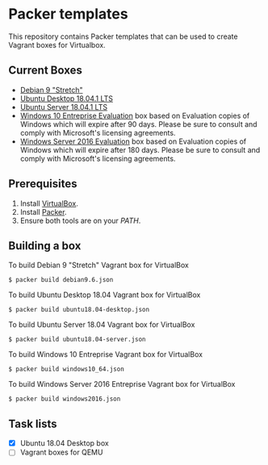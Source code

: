 # Packer templates
This repository contains Packer templates that can be used to create Vagrant boxes for Virtualbox. 

## Current Boxes
- [Debian 9 "Stretch"](https://cdimage.debian.org/mirror/cdimage/release/9.6.0/amd64/iso-cd/)
- [Ubuntu Desktop 18.04.1 LTS](http://archive.ubuntu.com/ubuntu/dists/bionic/main/installer-amd64/current/images/netboot/) 
- [Ubuntu Server 18.04.1 LTS](http://cdimage.ubuntu.com/ubuntu/releases/bionic/release/) 
- [Windows 10 Entreprise Evaluation](https://www.microsoft.com/en-us/evalcenter/evaluate-windows-10-enterprise) box based on Evaluation copies of Windows which will expire after 90 days. Please be sure to consult and comply with Microsoft's licensing agreements.
- [Windows Server 2016 Evaluation](https://www.microsoft.com/en-us/evalcenter/evaluate-windows-server-2016) box based on Evaluation copies of Windows which will expire after 180 days. Please be sure to consult and comply with Microsoft's licensing agreements.

## Prerequisites
1. Install [VirtualBox](https://www.virtualbox.org/wiki/Downloads).
2. Install [Packer](https://www.packer.io/downloads.html).
3. Ensure both tools are on your *PATH*.

## Building a box
To build Debian 9 "Stretch" Vagrant box for VirtualBox
```
$ packer build debian9.6.json
```
To build Ubuntu Desktop 18.04 Vagrant box for VirtualBox
```
$ packer build ubuntu18.04-desktop.json
```
To build Ubuntu Server 18.04 Vagrant box for VirtualBox
```
$ packer build ubuntu18.04-server.json
```
To build Windows 10 Entreprise Vagrant box for VirtualBox
```
$ packer build windows10_64.json
```
To build Windows Server 2016 Entreprise Vagrant box for VirtualBox
```
$ packer build windows2016.json
```

## Task lists
- [x] Ubuntu 18.04 Desktop box
- [ ] Vagrant boxes for QEMU
